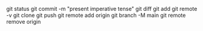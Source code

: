 git status
git commit -m "present imperative tense" 
git diff 
git add 
git remote -v
git clone 
git push
git remote add origin <ssh link>
git branch -M main 
git remote remove origin
